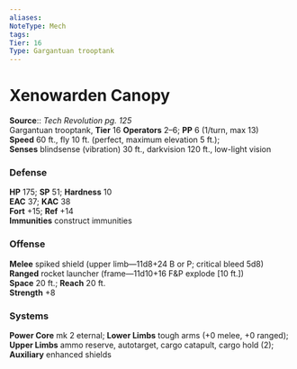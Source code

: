 ```yaml
---
aliases: 
NoteType: Mech
tags: 
Tier: 16
Type: Gargantuan trooptank
---
```


# Xenowarden Canopy

**Source**:: _Tech Revolution pg. 125_  
Gargantuan trooptank, **Tier** 16 
**Operators** 2–6; **PP** 6 (1/turn, max 13)  
**Speed** 60 ft., fly 10 ft. (perfect, maximum elevation 5 ft.);  
**Senses** blindsense (vibration) 30 ft., darkvision 120 ft., low-light vision

### Defense

**HP** 175; **SP** 51; **Hardness** 10  
**EAC** 37; **KAC** 38  
**Fort** +15; **Ref** +14  
**Immunities** construct immunities

### Offense

**Melee** spiked shield (upper limb—11d8+24 B or P; critical bleed 5d8)  
**Ranged** rocket launcher (frame—11d10+16 F&P explode \[10 ft.\])  
**Space** 20 ft.; **Reach** 20 ft.  
**Strength** +8

### Systems

**Power Core** mk 2 eternal; **Lower Limbs** tough arms (+0 melee, +0 ranged); **Upper Limbs** ammo reserve, autotarget, cargo catapult, cargo hold (2); **Auxiliary** enhanced shields
